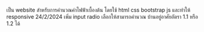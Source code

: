 เป็น website สำหรับการคำนวณค่าไฟฟ้าเบื้องต้น
โดยใช้ html css bootstrap js และทำให้ responsive 
                                                                                                                                                                                                                                                                                    24/2/2024 เพิ่ม input radio เลือกให้สามารถคำนวณ บ้านอยู่อาศัยอัตรา 1.1 หรือ 1.2 ได้
